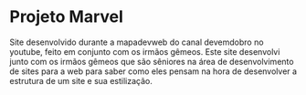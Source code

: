 # Projeto Marvel

Site desenvolvido durante a mapadevweb do canal devemdobro no youtube, feito em conjunto com os irmãos gêmeos. Este site desenvolvi junto com os irmãos gêmeos que são sêniores na área de desenvolvimento de sites para a web para saber como eles pensam na hora de desenvolver a estrutura de um site e sua estilização.